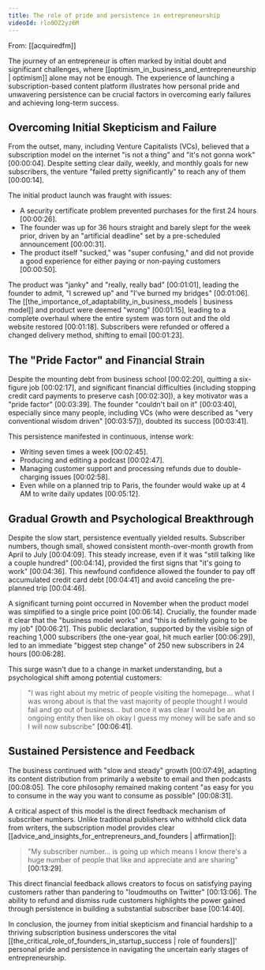 ```yaml
---
title: The role of pride and persistence in entrepreneurship
videoId: rlo0OZ2yz6M
---
```


From: [[acquiredfm]] <br/> 

The journey of an entrepreneur is often marked by initial doubt and significant challenges, where [[optimism_in_business_and_entrepreneurship | optimism]] alone may not be enough. The experience of launching a subscription-based content platform illustrates how personal pride and unwavering persistence can be crucial factors in overcoming early failures and achieving long-term success.

## Overcoming Initial Skepticism and Failure

From the outset, many, including Venture Capitalists (VCs), believed that a subscription model on the internet "is not a thing" and "it's not gonna work" <a class="yt-timestamp" data-t="00:00:04">[00:00:04]</a>. Despite setting clear daily, weekly, and monthly goals for new subscribers, the venture "failed pretty significantly" to reach any of them <a class="yt-timestamp" data-t="00:00:14">[00:00:14]</a>.

The initial product launch was fraught with issues:
*   A security certificate problem prevented purchases for the first 24 hours <a class="yt-timestamp" data-t="00:00:26">[00:00:26]</a>.
*   The founder was up for 36 hours straight and barely slept for the week prior, driven by an "artificial deadline" set by a pre-scheduled announcement <a class="yt-timestamp" data-t="00:00:31">[00:00:31]</a>.
*   The product itself "sucked," was "super confusing," and did not provide a good experience for either paying or non-paying customers <a class="yt-timestamp" data-t="00:00:50">[00:00:50]</a>.

The product was "janky" and "really, really bad" <a class="yt-timestamp" data-t="00:01:01">[00:01:01]</a>, leading the founder to admit, "I screwed up" and "I've burned my bridges" <a class="yt-timestamp" data-t="00:01:06">[00:01:06]</a>. The [[the_importance_of_adaptability_in_business_models | business model]] and product were deemed "wrong" <a class="yt-timestamp" data-t="00:01:15">[00:01:15]</a>, leading to a complete overhaul where the entire system was torn out and the old website restored <a class="yt-timestamp" data-t="00:01:18">[00:01:18]</a>. Subscribers were refunded or offered a changed delivery method, shifting to email <a class="yt-timestamp" data-t="00:01:23">[00:01:23]</a>.

## The "Pride Factor" and Financial Strain

Despite the mounting debt from business school <a class="yt-timestamp" data-t="00:02:20">[00:02:20]</a>, quitting a six-figure job <a class="yt-timestamp" data-t="00:02:17">[00:02:17]</a>, and significant financial difficulties (including stopping credit card payments to preserve cash <a class="yt-timestamp" data-t="00:02:30">[00:02:30]</a>), a key motivator was a "pride factor" <a class="yt-timestamp" data-t="00:03:39">[00:03:39]</a>. The founder "couldn't bail on it" <a class="yt-timestamp" data-t="00:03:40">[00:03:40]</a>, especially since many people, including VCs (who were described as "very conventional wisdom driven" <a class="yt-timestamp" data-t="00:03:57">[00:03:57]</a>), doubted its success <a class="yt-timestamp" data-t="00:03:41">[00:03:41]</a>.

This persistence manifested in continuous, intense work:
*   Writing seven times a week <a class="yt-timestamp" data-t="00:02:45">[00:02:45]</a>.
*   Producing and editing a podcast <a class="yt-timestamp" data-t="00:02:47">[00:02:47]</a>.
*   Managing customer support and processing refunds due to double-charging issues <a class="yt-timestamp" data-t="00:02:58">[00:02:58]</a>.
*   Even while on a planned trip to Paris, the founder would wake up at 4 AM to write daily updates <a class="yt-timestamp" data-t="00:05:12">[00:05:12]</a>.

## Gradual Growth and Psychological Breakthrough

Despite the slow start, persistence eventually yielded results. Subscriber numbers, though small, showed consistent month-over-month growth from April to July <a class="yt-timestamp" data-t="00:04:09">[00:04:09]</a>. This steady increase, even if it was "still talking like a couple hundred" <a class="yt-timestamp" data-t="00:04:14">[00:04:14]</a>, provided the first signs that "it's going to work" <a class="yt-timestamp" data-t="00:04:36">[00:04:36]</a>. This newfound confidence allowed the founder to pay off accumulated credit card debt <a class="yt-timestamp" data-t="00:04:41">[00:04:41]</a> and avoid canceling the pre-planned trip <a class="yt-timestamp" data-t="00:04:46">[00:04:46]</a>.

A significant turning point occurred in November when the product model was simplified to a single price point <a class="yt-timestamp" data-t="00:06:14">[00:06:14]</a>. Crucially, the founder made it clear that the "business model works" and "this is definitely going to be my job" <a class="yt-timestamp" data-t="00:06:21">[00:06:21]</a>. This public declaration, supported by the visible sign of reaching 1,000 subscribers (the one-year goal, hit much earlier <a class="yt-timestamp" data-t="00:06:29">[00:06:29]</a>), led to an immediate "biggest step change" of 250 new subscribers in 24 hours <a class="yt-timestamp" data-t="00:06:28">[00:06:28]</a>.

This surge wasn't due to a change in market understanding, but a psychological shift among potential customers:
> "I was right about my metric of people visiting the homepage... what I was wrong about is that the vast majority of people thought I would fail and go out of business... but once it was clear I would be an ongoing entity then like oh okay I guess my money will be safe and so I will now subscribe" <a class="yt-timestamp" data-t="00:06:41">[00:06:41]</a>.

## Sustained Persistence and Feedback

The business continued with "slow and steady" growth <a class="yt-timestamp" data-t="00:07:49">[00:07:49]</a>, adapting its content distribution from primarily a website to email and then podcasts <a class="yt-timestamp" data-t="00:08:05">[00:08:05]</a>. The core philosophy remained making content "as easy for you to consume in the way you want to consume as possible" <a class="yt-timestamp" data-t="00:08:31">[00:08:31]</a>.

A critical aspect of this model is the direct feedback mechanism of subscriber numbers. Unlike traditional publishers who withhold click data from writers, the subscription model provides clear [[advice_and_insights_for_entrepreneurs_and_founders | affirmation]]:
> "My subscriber number... is going up which means I know there's a huge number of people that like and appreciate and are sharing" <a class="yt-timestamp" data-t="00:13:29">[00:13:29]</a>.

This direct financial feedback allows creators to focus on satisfying paying customers rather than pandering to "loudmouths on Twitter" <a class="yt-timestamp" data-t="00:13:06">[00:13:06]</a>. The ability to refund and dismiss rude customers highlights the power gained through persistence in building a substantial subscriber base <a class="yt-timestamp" data-t="00:14:40">[00:14:40]</a>.

In conclusion, the journey from initial skepticism and financial hardship to a thriving subscription business underscores the vital [[the_critical_role_of_founders_in_startup_success | role of founders]]' personal pride and persistence in navigating the uncertain early stages of entrepreneurship.